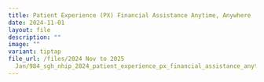 ```yaml
---
title: Patient Experience (PX) Financial Assistance Anytime, Anywhere
date: 2024-11-01
layout: file
description: ""
image: ""
variant: tiptap
file_url: /files/2024 Nov to 2025
  Jan/984_sgh_nhip_2024_patient_experience_px_financial_assistance_anytime_anywhere.pdf
---
```

